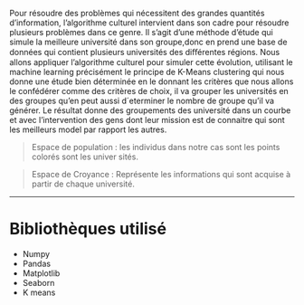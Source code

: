 Pour résoudre des problèmes qui nécessitent des grandes quantités d’information, l’algorithme
culturel intervient dans son cadre pour résoudre plusieurs problèmes dans ce genre. Il s’agit d’une
méthode d’étude qui simule la meilleure université dans son groupe,donc en prend une base de
données qui contient plusieurs universités des diﬀérentes régions.
Nous allons appliquer l’algorithme culturel pour simuler cette évolution, utilisant le machine
learning précisément le principe de K-Means clustering qui nous donne une étude bien déterminée
en le donnant les critères que nous allons le confédérer comme des critères de choix, il va grouper
les universités en des groupes qu’en peut aussi d´eterminer le nombre de groupe qu’il va générer.
Le résultat donne des groupements des université dans un courbe et avec l’intervention des
gens dont leur mission est de connaitre qui sont les meilleurs model par rapport les autres.

<blockquote>Espace de population : les individus dans notre cas sont les points colorés sont les univer
sités.</blockquote>
<blockquote>Espace de Croyance : Représente les informations qui sont acquise à partir de chaque
université.</blockquote>
 <hr/>
 
 <h1>Bibliothèques utilisé</h1>
<ul>
    <li>Numpy</li>
    <li>Pandas</li>
    <li>Matplotlib</li>
    <li>Seaborn </li>
    <li>K means</li>
</ul>

